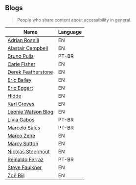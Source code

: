## Blogs

> People who share content about accessibility in general.

| Name | Language |
| --- | --- |
|[Adrian Roselli](https://adrianroselli.com/) | EN
|[Alastair Campbell](https://alastairc.uk/blog/)| EN
|[Bruno Pulis](https://brunopulis.com/)| PT-BR
|[Carie Fisher](https://cariefisher.com/write)| EN
|[Derek Featherstone](https://feather.ca/)| EN
|[Eric Bailey](https://ericwbailey.design/writing/) | EN
|[Eric Eggert](https://yatil.net/posts/)| EN
|[Hidde](https://hiddedevries.nl/en/blog/) | EN
|[Karl Groves](https://karlgroves.com/category/accessibility) | EN
|[Léonie Watson Blog](http://tink.uk/) | EN
|[Lívia Gabos](https://liviagabos.com/artigos/) | PT-BR 
|[Marcelo Sales](https://medium.com/@msales)| PT-BR
|[Marco Zehe](https://www.marcozehe.de/) | EN
|[Marcy Sutton](https://marcysutton.com/writing/) | EN
|[Nicolas Steenhout](https://incl.ca/archives/) | EN
|[Reinaldo Ferraz](https://reinaldoferraz.com.br/)| PT-BR
|[Steve Faulkner](https://stevefaulkner.github.io/Articles/index.html) | EN
|[Zoë Bijl](https://moiety.me/thinks/)| EN

